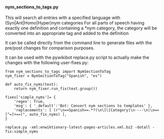 #### nym_sections_to_tags.py
This will search all entries with a specified language with (Syn|Ant|Homo|Hyper)nym categories
For all parts of speech having exactly one definition and containing a *nym category,
the category will be converted into an appropriate tag and added to the definition

It can be called directly from the command line to generate files with the pre/post changes for comparison purposes.

It can be used with the pywikibot replace.py script to actually make the changes with the following user-fixes.py:

```
from nym_sections_to_tags import NymSectionToTag
nym_fixer = NymSectionToTag("Spanish", "es")

def auto_fix_nyms(text):
    return nym_fixer.run_fix(text.group())

fixes['simple_nyms']= {
    'regex': True,
    'msg': { '_default':'Bot: Convert nym sections to templates' },
    'replacements': [ (r"\n==Spanish==.*?(\n\[\[Category|\n----\n|\n==[^=]+==)", auto_fix_nyms) ],
}
```

```replace.py -xml:enwiktionary-latest-pages-articles.xml.bz2 -dotall -fix:simple_nyms```
